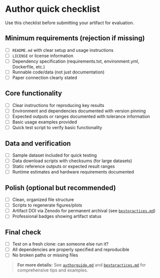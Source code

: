 # Author quick checklist

Use this checklist before submitting your artifact for evaluation.

## Minimum requirements (rejection if missing)
- [ ] `README.md` with clear setup and usage instructions
- [ ] `LICENSE` or license information  
- [ ] Dependency specification (requirements.txt, environment.yml, Dockerfile, etc.)
- [ ] Runnable code/data (not just documentation)
- [ ] Paper connection clearly stated

## Core functionality
- [ ] Clear instructions for reproducing key results
- [ ] Environment and dependencies documented with version pinning
- [ ] Expected outputs or ranges documented with tolerance information
- [ ] Basic usage examples provided
- [ ] Quick test script to verify basic functionality

## Data and verification
- [ ] Sample dataset included for quick testing
- [ ] Data download scripts with checksums (for large datasets)
- [ ] Static reference outputs or expected result ranges
- [ ] Runtime estimates and hardware requirements documented

## Polish (optional but recommended)
- [ ] Clean, organized file structure
- [ ] Scripts to regenerate figures/plots
- [ ] Artifact DOI via Zenodo for permanent archival (see [`bestpractices.md`](bestpractices.md#artifact-doi-workflow))
- [ ] Professional badges showing artifact status

## Final check
- [ ] Test on a fresh clone: can someone else run it?
- [ ] All dependencies are properly specified and reproducible
- [ ] No broken paths or missing files

> **For more details:** See [`authorguide.md`](authorguide.md) and [`bestpractices.md`](bestpractices.md) for comprehensive tips and examples.
